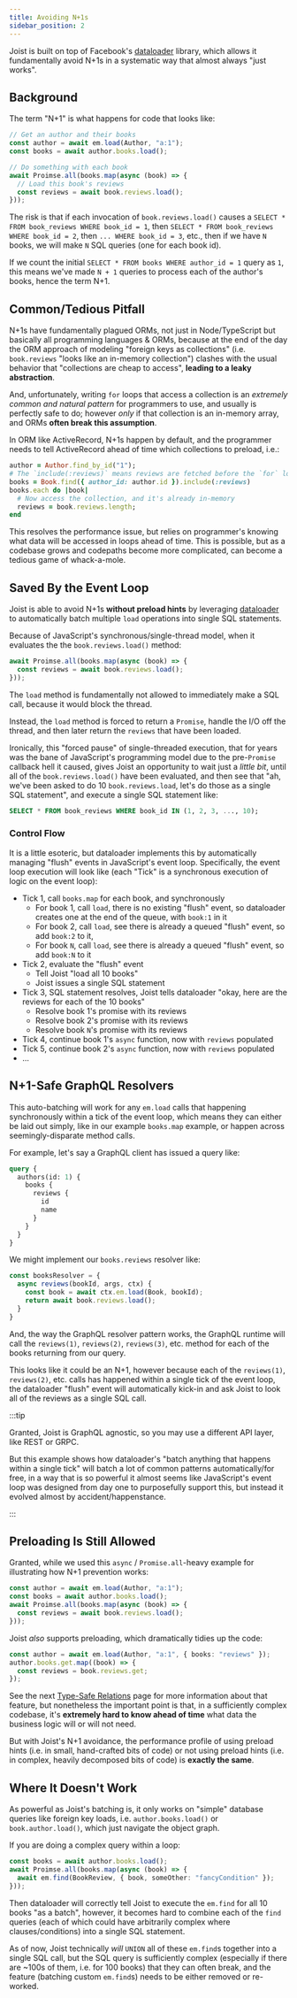 ```yaml
---
title: Avoiding N+1s
sidebar_position: 2
---
```


Joist is built on top of Facebook's [dataloader](https://github.com/graphql/dataloader) library, which allows it fundamentally avoid N+1s in a systematic way that almost always "just works".

## Background

The term "N+1" is what happens for code that looks like:

```typescript
// Get an author and their books
const author = await em.load(Author, "a:1");
const books = await author.books.load();

// Do something with each book
await Proimse.all(books.map(async (book) => {
  // Load this book's reviews
  const reviews = await book.reviews.load();
}));
```

The risk is that if each invocation of `book.reviews.load()` causes a `SELECT * FROM book_reviews WHERE book_id = 1`, then `SELECT * FROM book_reviews WHERE book_id = 2`, then `... WHERE book_id = 3`, etc., then if we have `N` books, we will make `N` SQL queries (one for each book id).

If we count the initial `SELECT * FROM books WHERE author_id = 1` query as `1`, this means we've made `N + 1` queries to process each of the author's books, hence the term N+1.

## Common/Tedious Pitfall

N+1s have fundamentally plagued ORMs, not just in Node/TypeScript but basically all programming languages & ORMs, because at the end of the day the ORM approach of modeling "foreign keys as collections" (i.e. `book.reviews` "looks like an in-memory collection") clashes with the usual behavior that "collections are cheap to access", **leading to a leaky abstraction**.

And, unfortunately, writing `for` loops that access a collection is an *extremely common and natural pattern* for programmers to use, and usually is perfectly safe to do; however _only_ if that collection is an in-memory array, and ORMs **often break this assumption**.

In ORM like ActiveRecord, N+1s happen by default, and the programmer needs to tell ActiveRecord ahead of time which collections to preload, i.e.:

```ruby
author = Author.find_by_id("1");
# The `include(:reviews)` means reviews are fetched before the `for` loop
books = Book.find({ author_id: author.id }).include(:reviews)
books.each do |book|
  # Now access the collection, and it's already in-memory
  reviews = book.reviews.length;
end
```

This resolves the performance issue, but relies on programmer's knowing what data will be accessed in loops ahead of time. This is possible, but as a codebase grows and codepaths become more complicated, can become a tedious game of whack-a-mole. 

## Saved By the Event Loop

Joist is able to avoid N+1s **without preload hints** by leveraging [dataloader](https://github.com/graphql/dataloader) to automatically batch multiple `load` operations into single SQL statements.

Because of JavaScript's synchronous/single-thread model, when it evaluates the the `book.reviews.load()` method:

```typescript
await Proimse.all(books.map(async (book) => {
  const reviews = await book.reviews.load();
}));
```

The `load` method is fundamentally not allowed to immediately make a SQL call, because it would block the thread.

Instead, the `load` method is forced to return a `Promise`, handle the I/O off the thread, and then later return the `reviews` that have been loaded.

Ironically, this "forced pause" of single-threaded execution, that for years was the bane of JavaScript's programming model due to the pre-`Promise` callback hell it caused, gives Joist an opportunity to wait just a _little bit_, until all of the `book.reviews.load()` have been evaluated, and then see that "ah, we've been asked to do 10 `book.reviews.load`, let's do those as a single SQL statement", and execute a single SQL statement like:

```sql
SELECT * FROM book_reviews WHERE book_id IN (1, 2, 3, ..., 10);
```

### Control Flow

It is a little esoteric, but dataloader implements this by automatically managing "flush" events in JavaScript's event loop. Specifically, the event loop execution will look like (each "Tick" is a synchronous execution of logic on the event loop):

- Tick 1, call `books.map` for each book, and synchronously
  - For book 1, call `load`, there is no existing "flush" event, so dataloader creates one at the end of the queue, with `book:1` in it
  - For book 2, call `load`, see there is already a queued "flush" event, so add `book:2` to it,
  - For book `N`, call `load`, see there is already a queued "flush" event, so add `book:N` to it
- Tick 2, evaluate the "flush" event
  - Tell Joist "load all 10 books"
  - Joist issues a single SQL statement
- Tick 3, SQL statement resolves, Joist tells dataloader "okay, here are the reviews for each of the 10 books"
  - Resolve book 1's promise with its reviews
  - Resolve book 2's promise with its reviews
  - Resolve book `N`'s promise with its reviews
- Tick 4, continue book 1's `async` function, now with `reviews` populated
- Tick 5, continue book 2's `async` function, now with `reviews` populated
- ...

## N+1-Safe GraphQL Resolvers

This auto-batching will work for any `em.load` calls that happening synchronously within a tick of the event loop, which means they can either be laid out simply, like in our example `books.map` example, or happen across seemingly-disparate method calls.

For example, let's say a GraphQL client has issued a query like:

```graphql
query {
  authors(id: 1) {
    books {
      reviews {
        id
        name  
      }  
    }  
  }
}
```

We might implement our `books.reviews` resolver like:

```typescript
const booksResolver = {
  async reviews(bookId, args, ctx) {
    const book = await ctx.em.load(Book, bookId);
    return await book.reviews.load();
  }
}
```

And, the way the GraphQL resolver pattern works, the GraphQL runtime will call the `reviews(1)`, `reviews(2)`, `reviews(3)`, etc. method for each of the books returning from our query.

This looks like it could be an N+1, however because each of the `reviews(1)`, `reviews(2)`, etc. calls has happened within a single tick of the event loop, the dataloader "flush" event will automatically kick-in and ask Joist to look all of the reviews as a single SQL call.

:::tip

Granted, Joist is GraphQL agnostic, so you may use a different API layer, like REST or GRPC.

But this example shows how dataloader's "batch anything that happens within a single tick" will batch a lot of common patterns automatically/for free, in a way that is so powerful it almost seems like JavaScript's event loop was designed from day one to purposefully support this, but instead it evolved almost by accident/happenstance.

:::

## Preloading Is Still Allowed

Granted, while we used this `async` / `Promise.all`-heavy example for illustrating how N+1 prevention works:

```typescript
const author = await em.load(Author, "a:1");
const books = await author.books.load();
await Proimse.all(books.map(async (book) => {
  const reviews = await book.reviews.load();
}));
```

Joist _also_ supports preloading, which dramatically tidies up the code:

```typescript
const author = await em.load(Author, "a:1", { books: "reviews" });
author.books.get.map((book) => {
  const reviews = book.reviews.get;
});
```

See the next [Type-Safe Relations](./type-safe-relations.md) page for more information about that feature, but nonetheless the important point is that, in a sufficiently complex codebase, it's **extremely hard to know ahead of time** what data the business logic will or will not need.

But with Joist's N+1 avoidance, the performance profile of using preload hints (i.e. in small, hand-crafted bits of code) or not using preload hints (i.e. in complex, heavily decomposed bits of code) is **exactly the same**.

## Where It Doesn't Work

As powerful as Joist's batching is, it only works on "simple" database queries like foreign key loads, i.e. `author.books.load()` or `book.author.load()`, which just navigate the object graph.

If you are doing a complex query within a loop:

```typescript
const books = await author.books.load();
await Proimse.all(books.map(async (book) => {
  await em.find(BookReview, { book, someOther: "fancyCondition" }); 
}));
```

Then dataloader will correctly tell Joist to execute the `em.find` for all 10 books "as a batch", however, it becomes hard to combine each of the `find` queries (each of which could have arbitrarily complex where clauses/conditions) into a single SQL statement.

As of now, Joist technically _will_ `UNION` all of these `em.find`s together into a single SQL call, but the SQL query is sufficiently complex (especially if there are ~100s of them, i.e. for 100 books) that they can often break, and the feature (batching custom `em.find`s) needs to be either removed or re-worked.
